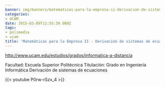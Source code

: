 ```yaml
---
banner: img/banners/matematicas-para-la-empresa-ii-derivacion-de-sistemas-de-ecuaciones-alfonso-rosa.jpg
categories:
- UCAM
date: 2015-03-09T11:55:39.000Z
tags:
- polimedia
- ucam
title: 'Matemáticas para la Empresa II - Derivación de sistemas de ecuaciones - Alfonso Rosa'
---
```


http://www.ucam.edu/estudios/grados/informatica-a-distancia

Facultad: Escuela Superior Politécnica
Titulación: Grado en Ingeniería Informática
Derivación de sistemas de ecuaciones

{{< youtube P0rw-rSzx_4 >}}
